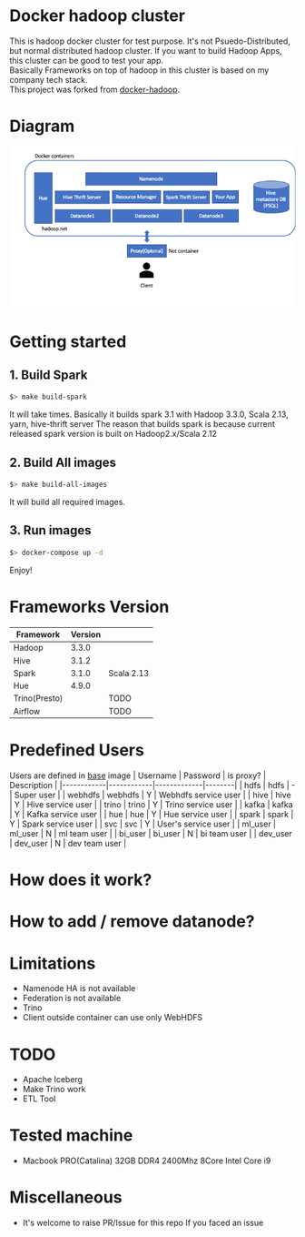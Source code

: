 # Docker hadoop cluster
This is hadoop docker cluster for test purpose. 
It's not Psuedo-Distributed, but normal distributed hadoop cluster. If you want to build Hadoop Apps, this cluster can be good to test your app.  
Basically Frameworks on top of hadoop in this cluster is based on my company tech stack.  
This project was forked from [docker-hadoop](https://github.com/big-data-europe/docker-hadoop).

# Diagram
![Architectur](./docs/images/Architecture.png)

# Getting started
## 1. Build Spark
```bash
$> make build-spark
```
It will take times. Basically it builds spark 3.1 with Hadoop 3.3.0, Scala 2.13, yarn, hive-thrift server
The reason that builds spark is because current released spark version is built on Hadoop2.x/Scala 2.12
## 2. Build All images
```bash
$> make build-all-images
```
It will build all required images.

## 3. Run images
```bash
$> docker-compose up -d
```

Enjoy!

# **Frameworks Version**  
|  Framework      |  Version  |              |
|-----------------|-----------|--------------|
|  Hadoop         |  3.3.0    |              |
|  Hive           |  3.1.2    |              |
|  Spark          |  3.1.0    |  Scala 2.13  |
|  Hue            |  4.9.0    |              |
|  Trino(Presto)  |           |  TODO        | 
|  Airflow        |           |  TODO        |
    

# **Predefined Users**  
Users are defined in [base](./base/Dockerfile) image
|  Username  |  Password  |  is proxy?  |  Description  |
|------------|------------|-------------|--------|
|  hdfs      |  hdfs      |    -        |  Super user  |
|  webhdfs   |  webhdfs   |    Y        | Webhdfs service user |
|  hive      |  hive      |    Y        |  Hive service user  |
|  trino     |  trino     |    Y        |  Trino service user  |
|  kafka     |  kafka     |    Y        |  Kafka service user  |
|  hue       |  hue       |    Y        |  Hue service user  |
|  spark     |  spark     |    Y        |  Spark service user  |
|  svc       |  svc       |    Y        |  User's service user  |
|  ml_user   |  ml_user   |    N        |  ml team user  |
|  bi_user   |  bi_user   |    N        |  bi team user  |
|  dev_user  |  dev_user  |    N        |  dev team user  |


# How does it work?



# How to add / remove datanode?




# Limitations
- Namenode HA is not available
- Federation is not available
- Trino
- Client outside container can use only WebHDFS


# TODO
- Apache Iceberg
- Make Trino work
- ETL Tool

# Tested machine
- Macbook PRO(Catalina) 32GB DDR4 2400Mhz 8Core Intel Core i9

# Miscellaneous
- It's welcome to raise PR/Issue for this repo If you faced an issue